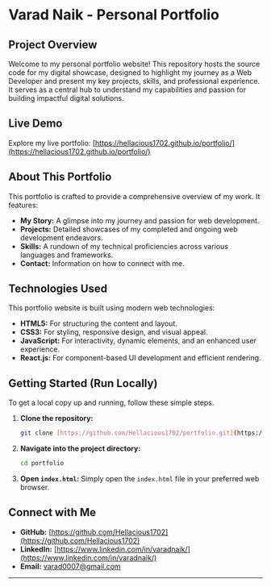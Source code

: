 # Varad Naik - Personal Portfolio

## Project Overview

Welcome to my personal portfolio website! This repository hosts the source code for my digital showcase, designed to highlight my journey as a Web Developer and present my key projects, skills, and professional experience. It serves as a central hub to understand my capabilities and passion for building impactful digital solutions.

## Live Demo

Explore my live portfolio: [https://hellacious1702.github.io/portfolio/](https://hellacious1702.github.io/portfolio/)

## About This Portfolio

This portfolio is crafted to provide a comprehensive overview of my work. It features:
* **My Story:** A glimpse into my journey and passion for web development.
* **Projects:** Detailed showcases of my completed and ongoing web development endeavors.
* **Skills:** A rundown of my technical proficiencies across various languages and frameworks.
* **Contact:** Information on how to connect with me.

## Technologies Used

This portfolio website is built using modern web technologies:

* **HTML5:** For structuring the content and layout.
* **CSS3:** For styling, responsive design, and visual appeal.
* **JavaScript:** For interactivity, dynamic elements, and an enhanced user experience.
* **React.js:** For component-based UI development and efficient rendering.

## Getting Started (Run Locally)

To get a local copy up and running, follow these simple steps.

1.  **Clone the repository:**
    ```bash
    git clone [https://github.com/Hellacious1702/portfolio.git](https://github.com/Hellacious1702/portfolio.git)
    ```
2.  **Navigate into the project directory:**
    ```bash
    cd portfolio
    ```
3.  **Open `index.html`:** Simply open the `index.html` file in your preferred web browser.

## Connect with Me

* **GitHub:** [https://github.com/Hellacious1702](https://github.com/Hellacious1702)
* **LinkedIn:** [https://www.linkedin.com/in/varadnaik/](https://www.linkedin.com/in/varadnaik/)
* **Email:** varad0007@gmail.com

---